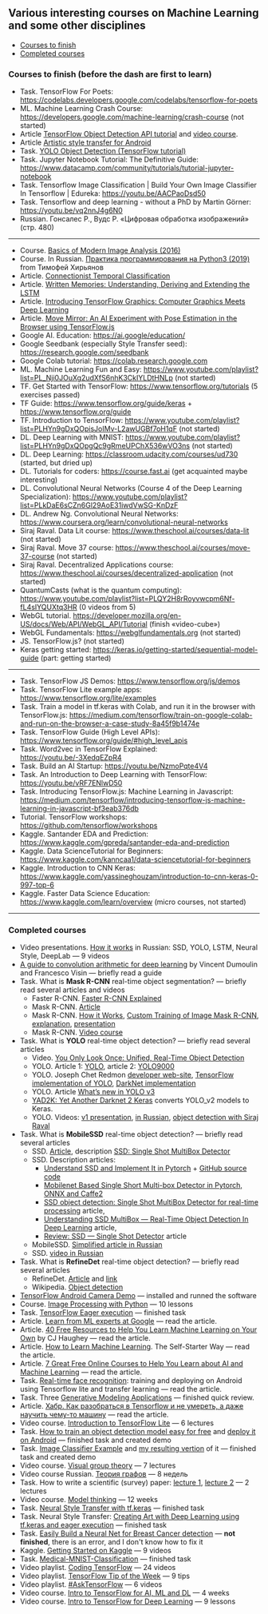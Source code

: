 ## Various interesting courses on Machine Learning and some other disciplines
   - [Courses to finish](#courses-to-finish)
   - [Completed courses](#completed-courses)

### <a name="courses-to-finish" />Courses to finish (before the dash are first to learn)
   * Task. TensorFlow For Poets: https://codelabs.developers.google.com/codelabs/tensorflow-for-poets
   * ML. Machine Learning Crash Course: https://developers.google.com/machine-learning/crash-course (not started)
   * Article [TensorFlow Object Detection API tutorial](https://becominghuman.ai/tensorflow-object-detection-api-tutorial-training-and-evaluating-custom-object-detector-ed2594afcf73) and [video course](https://www.youtube.com/playlist?list=PLQVvvaa0QuDcNK5GeCQnxYnSSaar2tpku).
   * Article [Artistic style transfer for Android](https://codelabs.developers.google.com/codelabs/tensorflow-style-transfer-android)
   * Task. [YOLO Object Detection (TensorFlow tutorial)](https://youtu.be/4eIBisqx9_g)
   * Task. Jupyter Notebook Tutorial: The Definitive Guide: https://www.datacamp.com/community/tutorials/tutorial-jupyter-notebook
   * Task. Tensorflow Image Classification | Build Your Own Image Classifier In Tensorflow | Edureka: https://youtu.be/AACPaoDsd50
   * Task. Tensorflow and deep learning - without a PhD by Martin Görner: https://youtu.be/vq2nnJ4g6N0
   * Russian. Гонсалес Р., Вудс Р. «Цифровая обработка изображений» (стр. 480)
---
   * Course. [Basics of Modern Image Analysis (2016)](https://www.youtube.com/playlist?list=PLuRaSnb3n4kRVLplnBQYYN39S-fzOlM-e)
   * Course. In Russian. [Практика программирования на Python3 (2019)](https://www.youtube.com/playlist?list=PLRDzFCPr95fLuusPXwvOPgXzBL3ZTzybY) from Тимофей Хирьянов
   * Article. [Connectionist Temporal Classification](http://www.cs.toronto.edu/~graves/icml_2006.pdf)
   * Article. [Written Memories: Understanding, Deriving and Extending the LSTM](https://r2rt.com/written-memories-understanding-deriving-and-extending-the-lstm.html)
   * Article. [Introducing TensorFlow Graphics: Computer Graphics Meets Deep Learning](https://medium.com/tensorflow/introducing-tensorflow-graphics-computer-graphics-meets-deep-learning-c8e3877b7668)
   * Article. [Move Mirror: An AI Experiment with Pose Estimation in the Browser using TensorFlow.js](https://medium.com/tensorflow/move-mirror-an-ai-experiment-with-pose-estimation-in-the-browser-using-tensorflow-js-2f7b769f9b23)
   * Google AI. Education: https://ai.google/education/
   * Google Seedbank (especially Style Transfer seed): https://research.google.com/seedbank
   * Google Colab tutorial: https://colab.research.google.com
   * ML. Machine Learning Fun and Easy: https://www.youtube.com/playlist?list=PL_Nji0JOuXg2udXfS6nhK3CkIYLDtHNLp (not started)
   * TF. Get Started with TensorFlow: https://www.tensorflow.org/tutorials (5 exercises passed)
   * TF Guide: https://www.tensorflow.org/guide/keras + https://www.tensorflow.org/guide
   * TF. Introduction to TensorFlow: https://www.youtube.com/playlist?list=PLHYn9gDxQOpisJoIMv-L2awUGBf7oH1qF (not started)
   * DL. Deep Learning with MNIST: https://www.youtube.com/playlist?list=PLHYn9gDxQOpgQc9gRmeUPChX536wVO3ns (not started)
   * DL. Deep Learning: https://classroom.udacity.com/courses/ud730 (started, but dried up)
   * DL. Tutorials for coders: https://course.fast.ai (get acquainted maybe interesting)
   * DL. Convolutional Neural Networks (Course 4 of the Deep Learning Specialization): https://www.youtube.com/playlist?list=PLkDaE6sCZn6Gl29AoE31iwdVwSG-KnDzF
   * DL. Andrew Ng. Convolutional Neural Networks: https://www.coursera.org/learn/convolutional-neural-networks
   * Siraj Raval. Data Lit course: https://www.theschool.ai/courses/data-lit (not started)
   * Siraj Raval. Move 37 course: https://www.theschool.ai/courses/move-37-course (not started)
   * Siraj Raval. Decentralized Applications course: https://www.theschool.ai/courses/decentralized-application (not started)
   * QuantumCasts (what is the quantum computing): https://www.youtube.com/playlist?list=PLQY2H8rRoyvwcpm6Nf-fL4sIYQUXtq3HR (0 videos from 5)
   * WebGL tutorial. https://developer.mozilla.org/en-US/docs/Web/API/WebGL_API/Tutorial (finish «video-cube»)
   * WebGL Fundamentals: https://webglfundamentals.org (not started)
   * JS. TensorFlow.js? (not started)
   * Keras getting started: https://keras.io/getting-started/sequential-model-guide (part: getting started)
---
   * Task. TensorFlow JS Demos: https://www.tensorflow.org/js/demos
   * Task. TensorFlow Lite example apps: https://www.tensorflow.org/lite/examples
   * Task. Train a model in tf.keras with Colab, and run it in the browser with TensorFlow.js: https://medium.com/tensorflow/train-on-google-colab-and-run-on-the-browser-a-case-study-8a45f9b1474e
   * Task. TensorFlow Guide (High Level APIs): https://www.tensorflow.org/guide/#high_level_apis
   * Task. Word2vec in TensorFlow Explained: https://youtu.be/-3XedqEZpR4
   * Task. Build an AI Startup: https://youtu.be/NzmoPqte4V4
   * Task. An Introduction to Deep Learning with TensorFlow: https://youtu.be/vRF7ENlwD50
   * Task. Introducing TensorFlow.js: Machine Learning in Javascript: https://medium.com/tensorflow/introducing-tensorflow-js-machine-learning-in-javascript-bf3eab376db
   * Tutorial. TensorFlow workshops: https://github.com/tensorflow/workshops
   * Kaggle. Santander EDA and Prediction: https://www.kaggle.com/gpreda/santander-eda-and-prediction
   * Kaggle. Data ScienceTutorial for Beginners: https://www.kaggle.com/kanncaa1/data-sciencetutorial-for-beginners
   * Kaggle. Introduction to CNN Keras: https://www.kaggle.com/yassineghouzam/introduction-to-cnn-keras-0-997-top-6
   * Kaggle. Faster Data Science Education: https://www.kaggle.com/learn/overview (micro courses, not started)

---
### <a name="completed-courses" />Completed courses
   * Video presentations. [How it works](https://www.youtube.com/playlist?list=PLDo7qx2mEhspspUcVUJx9cp1X3kx1j7nO) in Russian: SSD, YOLO, LSTM, Neural Style, DeepLab — 9 videos
   * [A guide to convolution arithmetic for deep learning](https://arxiv.org/pdf/1603.07285.pdf) by Vincent Dumoulin and Francesco Visin — briefly read a guide 
   * Task. What is **Mask R-CNN** real-time object segmentation? — briefly read several articles and videos
       * Faster R-CNN. [Faster R-CNN Explained](https://medium.com/@smallfishbigsea/faster-r-cnn-explained-864d4fb7e3f8)
       * Mask R-CNN. [Article](https://arxiv.org/pdf/1703.06870.pdf)
       * Mask R-CNN. [How it Works](https://youtu.be/0vt05rQqk_I),
         [Custom Training of Image Mask R-CNN](https://youtu.be/uUYR6IEm5VM),
         [explanation](https://youtu.be/4tkgOzQ9yyo),
       [presentation](https://youtu.be/g7z4mkfRjI4)
       * Mask R-CNN. [Video course](https://www.youtube.com/playlist?list=PLX-LrBk6h3wRAF22jBUxDgOvyhIgLN4Cg)
   * Task. What is **YOLO** real-time object detection? — briefly read several articles
       * Video. [You Only Look Once: Unified, Real-Time Object Detection](https://youtu.be/NM6lrxy0bxs)
       * YOLO. Article 1: [YOLO](https://arxiv.org/abs/1506.02640), article 2: [YOLO9000](https://arxiv.org/abs/1612.08242)
       * YOLO. Joseph Chet Redmon [developer web-site](https://pjreddie.com/darknet/yolo/),
         [TensorFlow implementation of YOLO](https://github.com/thtrieu/darkflow),
         [DarkNet implementation](https://github.com/pjreddie/darknet/wiki)
       * YOLO. Article [What’s new in YOLO v3](https://towardsdatascience.com/yolo-v3-object-detection-53fb7d3bfe6b)
       * [YAD2K: Yet Another Darknet 2 Keras](https://github.com/allanzelener/YAD2K/) converts YOLO_v2 models to Keras.
       * YOLO. Videos: [v1 presentation](https://youtu.be/NM6lrxy0bxs),
         [in Russian](https://youtu.be/L0tzmv--CGY),
         [object detection with  Siraj Raval](https://youtu.be/4eIBisqx9_g)
   * Task. What is **MobileSSD** real-time object detection? — briefly read several articles
       * SSD. [Article](https://arxiv.org/abs/1512.02325), description [SSD: Single Shot MultiBox Detector](https://arxiv.org/abs/1512.02325)
       * SSD. Description articles:
           * [Understand SSD and Implement It in Pytorch](https://medium.com/@smallfishbigsea/understand-ssd-and-implement-your-own-caa3232cd6ad) + [GitHub source code](https://github.com/qfgaohao/pytorch-ssd)
           * [Mobilenet Based Single Short Multi-box Detector in Pytorch, ONNX and Caffe2](https://medium.com/@smallfishbigsea/mobilenet-based-single-short-multi-box-detector-in-pytorch-onnx-and-caffe2-2509bd038427)
           * [SSD object detection: Single Shot MultiBox Detector for real-time processing](https://medium.com/@jonathan_hui/ssd-object-detection-single-shot-multibox-detector-for-real-time-processing-9bd8deac0e06) article,
           * [Understanding SSD MultiBox — Real-Time Object Detection In Deep Learning](https://towardsdatascience.com/understanding-ssd-multibox-real-time-object-detection-in-deep-learning-495ef744fab) article,
           * [Review: SSD — Single Shot Detector](https://towardsdatascience.com/review-ssd-single-shot-detector-object-detection-851a94607d11) article
       * MobileSSD. [Simplified article in Russian](https://habr.com/ru/post/352804/)
       * SSD. [video in Russian](https://youtu.be/P8e-G-Mhx4k)
   * Task. What is **RefineDet** real-time object detection? — briefly read several articles
       * RefineDet. [Article](https://arxiv.org/pdf/1711.06897.pdf) and [link](https://arxiv.org/abs/1711.06897)
       * Wikipedia. [Object detection](https://en.wikipedia.org/wiki/Object_detection#cite_note-9)
   * [TensorFlow Android Camera Demo](https://github.com/tensorflow/tensorflow/tree/master/tensorflow/examples/android) — installed and runned the software
   * Course. [Image Processing with Python](https://datacarpentry.org/image-processing/) — 10 lessons
   * Task. [TensorFlow Eager execution](https://www.tensorflow.org/guide/eager) — finished task
   * Article. [Learn from ML experts at Google](https://ai.google/education/) — read the article.
   * Article. [40 Free Resources to Help You Learn Machine Learning on Your Own](https://www.springboard.com/blog/free-resources-to-learn-machine-learning) by CJ Haughey — read the article.
   * Article. [How to Learn Machine Learning](https://elitedatascience.com/learn-machine-learning). The Self-Starter Way — read the article.
   * Article. [7 Great Free Online Courses to Help You Learn about AI and Machine Learning](https://interestingengineering.com/7-great-free-online-courses-to-help-you-learn-about-ai-and-machine-learning) — read the article.
   * Task. [Real-time face recognition](https://medium.com/@saidakbarp/real-time-face-recognition-tflite-3fb818ac039a): training and deploying on Android using Tensorflow lite and transfer learning — read the article.
   * Task. Three [Generative Modeling Applications](https://youtu.be/FZBFV7xfGaY) — finished quick review.
   * Article. [Хабр. Как разобраться в Tensorflow и не умереть, а даже научить чему-то машину](https://habr.com/ru/post/427449/) — read the article.
   * Video course. [Introduction to TensorFlow Lite](https://www.udacity.com/course/intro-to-tensorflow-lite--ud190) — 6 lectures
   * Task. [How to train an object detection model easy for free](https://medium.com/swlh/how-to-train-an-object-detection-model-easy-for-free-f388ff3663e) and [deploy it on Android](https://github.com/foobar167/android/tree/master/object_detection_demo) — finished task and created demo
   * Task. [Image Classifier Example](https://youtu.be/CzPYgRaYWUA) and [my resulting vertion](https://github.com/foobar167/junkyard/tree/master/object_classifier) of it — finished task and created demo
   * Video course. [Visual group theory](https://www.youtube.com/playlist?list=PLwV-9DG53NDxU337smpTwm6sef4x-SCLv) — 7 lectures
   * Video course Russian. [Теория графов](https://www.coursera.org/learn/teoriya-grafov) — 8 недель
   * Task. How to write a scientific (survey) paper: [lecture 1](https://youtu.be/FupqqW3hZWQ), [lecture 2](https://youtu.be/aeea2Xw237U) — 2 lectures
   * Video course. [Model thinking](https://www.coursera.org/learn/model-thinking) — 12 weeks
   * Task. [Neural Style Transfer with tf.keras](https://research.google.com/seedbank/seed/neural_style_transfer_with_tfkeras) — finished task
   * Task. Neural Style Transfer: [Creating Art with Deep Learning using tf.keras and eager execution](https://medium.com/tensorflow/neural-style-transfer-creating-art-with-deep-learning-using-tf-keras-and-eager-execution-7d541ac31398) — finished task
   * Task. [Easily Build a Neural Net for Breast Cancer detection](http://www.laurencemoroney.com/easily-build-a-neural-net-for-breast-cancer-detection) — <b>not finished</b>, there is an error, and I don't know how to fix it
   * Kaggle. [Getting Started on Kaggle](https://www.youtube.com/playlist?list=PLqFaTIg4myu8gbDh6oBl7XRYNBlthpDEW) — 9 videos
   * Task. [Medical-MNIST-Classification](https://github.com/apolanco3225/Medical-MNIST-Classification) — finished task
   * Video playlist. [Coding TensorFlow](https://www.youtube.com/playlist?list=PLQY2H8rRoyvwLbzbnKJ59NkZvQAW9wLbx) — 24 videos
   * Video playlist. [TensorFlow Tip of the Week](https://www.youtube.com/playlist?list=PLQY2H8rRoyvxso6rsvcDeMzekGuLxbTEB) — 9 tips
   * Video playlist. [#AskTensorFlow](https://www.youtube.com/playlist?list=PLQY2H8rRoyvypL1nu_65Uhf5LuWlZdmSL) — 6 videos
   * Video course. [Intro to TensorFlow for AI, ML and DL](https://www.coursera.org/learn/introduction-tensorflow) — 4 weeks
   * Video course. [Intro to TensorFlow for Deep Learning](https://classroom.udacity.com/courses/ud187) — 9 lessons
